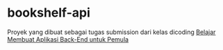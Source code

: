 # bookshelf-api

Proyek yang dibuat sebagai tugas submission dari kelas dicoding  <a href='https://www.dicoding.com/academies/261'>Belajar Membuat Aplikasi Back-End untuk Pemula</a>
